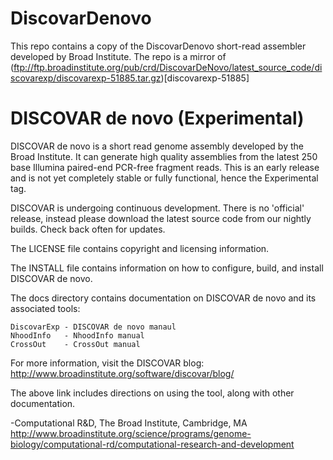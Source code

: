 # DiscovarDenovo
This repo contains a copy of the DiscovarDenovo short-read assembler developed by Broad Institute.
The repo is a mirror of (ftp://ftp.broadinstitute.org/pub/crd/DiscovarDeNovo/latest_source_code/discovarexp/discovarexp-51885.tar.gz)[discovarexp-51885]
 


DISCOVAR de novo (Experimental)
===============================

DISCOVAR de novo is a short read genome assembly developed by the Broad Institute. It can generate high quality assemblies from the latest 250 base Illumina paired-end PCR-free fragment reads. This is an early release and is not yet completely stable or fully functional, hence the Experimental tag.

DISCOVAR is undergoing continuous development. There is no 'official' release, instead please download the latest source code from our nightly builds. Check back often for updates.


The LICENSE file contains copyright and licensing information.

The INSTALL file contains information on how to configure, build, and install DISCOVAR de novo.


The docs directory contains documentation on DISCOVAR de novo and its associated tools:

    DiscovarExp - DISCOVAR de novo manaul
    NhoodInfo   - NhoodInfo manual
    CrossOut    - CrossOut manual


For more information, visit the DISCOVAR blog:
http://www.broadinstitute.org/software/discovar/blog/

The above link includes directions on using the tool, along with other documentation.


-Computational R&D, The Broad Institute, Cambridge, MA
http://www.broadinstitute.org/science/programs/genome-biology/computational-rd/computational-research-and-development

